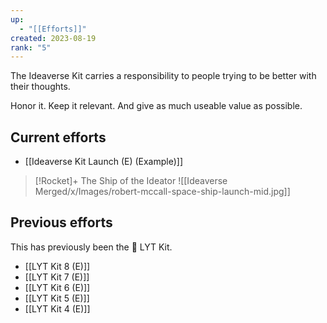 ```yaml
---
up:
  - "[[Efforts]]"
created: 2023-08-19
rank: "5"
---
```

The Ideaverse Kit carries a responsibility to people trying to be better with their thoughts.

Honor it. Keep it relevant. And give as much useable value as possible.

## Current efforts
- [[Ideaverse Kit Launch (E) (Example)]]

> [!Rocket]+ The Ship of the Ideator
> ![[Ideaverse Merged/x/Images/robert-mccall-space-ship-launch-mid.jpg]]
## Previous efforts
This has previously been the 🧰 LYT Kit.

- [[LYT Kit 8 (E)]]
- [[LYT Kit 7 (E)]]
- [[LYT Kit 6 (E)]]
- [[LYT Kit 5 (E)]]
- [[LYT Kit 4 (E)]]



